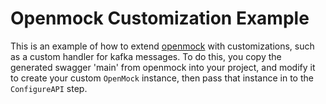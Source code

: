 # Openmock Customization Example

This is an example of how to extend [openmock](https://github.com/checkr/openmock) 
with customizations, such as a custom handler for kafka messages.  To do this, 
you copy the generated swagger 'main' from openmock into your project, and modify it 
to create your custom `OpenMock` instance, then pass that instance in to the `ConfigureAPI`
step. 